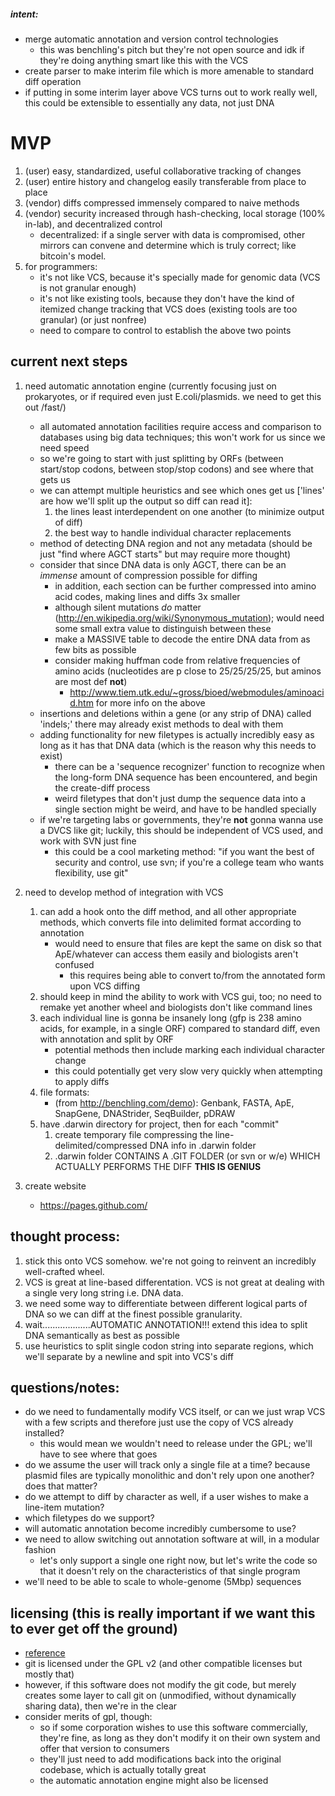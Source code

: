 ##### intent:
* merge automatic annotation and version control technologies
    * this was benchling's pitch but they're not open source and idk if they're doing anything smart like this with the VCS
* create parser to make interim file which is more amenable to standard diff operation
* if putting in some interim layer above VCS turns out to work really well, this could be extensible to essentially any data, not just DNA

# MVP
1. (user) easy, standardized, useful collaborative tracking of changes
2. (user) entire history and changelog easily transferable from place to place
3. (vendor) diffs compressed immensely compared to naive methods
4. (vendor) security increased through hash-checking, local storage (100% in-lab), and decentralized control
    * decentralized: if a single server with data is compromised, other mirrors can convene and determine which is truly correct; like bitcoin's model.
5. for programmers:
    * it's not like VCS, because it's specially made for genomic data (VCS is not granular enough)
    * it's not like existing tools, because they don't have the kind of itemized change tracking that VCS does (existing tools are too granular) (or just nonfree)
    * need to compare to control to establish the above two points

## current next steps
1. need automatic annotation engine (currently focusing just on prokaryotes, or if required even just E.coli/plasmids. we need to get this out /fast/)
    * all automated annotation facilities require access and comparison to databases using big data techniques; this won't work for us since we need speed
    * so we're going to start with just splitting by ORFs (between start/stop codons, between stop/stop codons) and see where that gets us
    * we can attempt multiple heuristics and see which ones get us ['lines' are how we'll split up the output so diff can read it]:
    	1. the lines least interdependent on one another (to minimize output of diff)
        2. the best way to handle individual character replacements
    * method of detecting DNA region and not any metadata (should be just "find where AGCT starts" but may require more thought)
    * consider that since DNA data is only AGCT, there can be an *immense* amount of compression possible for diffing
    	* in addition, each section can be further compressed into amino acid codes, making lines and diffs 3x smaller
    	* although silent mutations *do* matter (http://en.wikipedia.org/wiki/Synonymous_mutation); would need some small extra value to distinguish between these
		* make a MASSIVE table to decode the entire DNA data from as few bits as possible
        * consider making huffman code from relative frequencies of amino acids (nucleotides are p close to 25/25/25/25, but aminos are most def **not**)
        	* http://www.tiem.utk.edu/~gross/bioed/webmodules/aminoacid.htm for more info on the above
    * insertions and deletions within a gene (or any strip of DNA) called 'indels;' there may already exist methods to deal with them
    * adding functionality for new filetypes is actually incredibly easy as long as it has that DNA data (which is the reason why this needs to exist)
    	* there can be a 'sequence recognizer' function to recognize when the long-form DNA sequence has been encountered, and begin the create-diff process
        * weird filetypes that don't just dump the sequence data into a single section might be weird, and have to be handled specially
    * if we're targeting labs or governments, they're **not** gonna wanna use a DVCS like git; luckily, this should be independent of VCS used, and work with SVN just fine
    	* this could be a cool marketing method: "if you want the best of security and control, use svn; if you're a college team who wants flexibility, use git"

2. need to develop method of integration with VCS
    1. can add a hook onto the diff method, and all other appropriate methods, which converts file into delimited format according to annotation
        * would need to ensure that files are kept the same on disk so that ApE/whatever can access them easily and biologists aren't confused
            * this requires being able to convert to/from the annotated form upon VCS diffing
    2. should keep in mind the ability to work with VCS gui, too; no need to remake yet another wheel and biologists don't like command lines
    3. each individual line is gonna be insanely long (gfp is 238 amino acids, for example, in a single ORF) compared to standard diff, even with annotation and split by ORF
    	* potential methods then include marking each individual character change
		* this could potentially get very slow very quickly when attempting to apply diffs
    4. file formats:
		* (from http://benchling.com/demo): Genbank, FASTA, ApE, SnapGene, DNAStrider, SeqBuilder, pDRAW
    5. have .darwin directory for project, then for each "commit"
		1. create temporary file compressing the line-delimited/compressed DNA info in .darwin folder
		2. .darwin folder CONTAINS A .GIT FOLDER (or svn or w/e) WHICH ACTUALLY PERFORMS THE DIFF **THIS IS GENIUS**

3. create website
    * https://pages.github.com/

## thought process:
1. stick this onto VCS somehow. we're not going to reinvent an incredibly well-crafted wheel.
2. VCS is great at line-based differentation. VCS is not great at dealing with a single very long string i.e. DNA data.
3. we need some way to differentiate between different logical parts of DNA so we can diff at the finest possible granularity.
4. wait...................AUTOMATIC ANNOTATION!!! extend this idea to split DNA semantically as best as possible
5. use heuristics to split single codon string into separate regions, which we'll separate by a newline and spit into VCS's diff

## questions/notes:
* do we need to fundamentally modify VCS itself, or can we just wrap VCS with a few scripts and therefore just use the copy of VCS already installed?
    * this would mean we wouldn't need to release under the GPL; we'll have to see where that goes
* do we assume the user will track only a single file at a time? because plasmid files are typically monolithic and don't rely upon one another? does that matter?
* do we attempt to diff by character as well, if a user wishes to make a line-item mutation?
* which filetypes do we support?
* will automatic annotation become incredibly cumbersome to use?
* we need to allow switching out annotation software at will, in a modular fashion
    * let's only support a single one right now, but let's write the code so that it doesn't rely on the characteristics of that single program
* we'll need to be able to scale to whole-genome (5Mbp) sequences

## licensing (this is really important if we want this to ever get off the ground)
* [reference](http://www.gnu.org/licenses/gpl.html)
* git is licensed under the GPL v2 (and other compatible licenses but mostly that)
* however, if this software does not modify the git code, but merely creates some layer to call git on (unmodified, without dynamically sharing data), then we're in the clear
* consider merits of gpl, though:
	* so if some corporation wishes to use this software commercially, they're fine, as long as they don't modify it on their own system and offer that version to consumers
	* they'll just need to add modifications back into the original codebase, which is actually totally great
	* the automatic annotation engine might also be licensed
